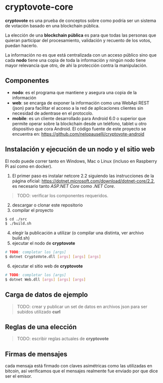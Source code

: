 # cryptovote-core
**cryptovote** es una prueba de conceptos sobre como podr&iacute;a ser un sistema de votaci&oacute;n basado en una blockchain p&uacute;blica.

La elecci&oacute;n de una **blockchain p&uacute;blica** es para que todas las personas que quieran participar del procesamiento, validaci&oacute;n y recuento de los votos, puedan hacerlo.

La informaci&oacute;n no es que est&aacute; centralizada con un acceso p&uacute;blico sino que cada **nodo** tiene una copia de toda la informaci&oacute;n y ning&uacute;n nodo tiene mayor relevancia que otro, de ah&iacute; la protecci&oacute;n contra la manipulaci&oacute;n.

## Componentes
* **nodo**: es el programa que mantiene y asegura una copia de la informaci&oacute;n
* **web**: se encarga de exponer la informaci&oacute;n como una WebApi REST (json) para facilitar el acceso a la red de aplicaciones clientes sin necesidad de adentrase en el protocolo.
* **mobile**: es un cliente desarrollado para Android 6.0 o superior que permite operar sobre la blockchain desde un tel&eacute;fono, tablet u otro dispositivo que cora Android. El c&oacute;digo fuente de este proyecto se encuentra en: https://github.com/nelopauselli/cryptovote-android

## Instalaci&oacute;n y ejecuci&oacute;n de un nodo y el sitio web
El nodo puede correr tanto en Windows, Mac o Linux (incluso en Raspberry Pi as&iacute; como en docker).

1. El primer paso es instalar netcore 2.2 siguiendo las instrucciones de la p&aacute;gina oficial: https://dotnet.microsoft.com/download/dotnet-core/2.2, es necesario tanto *ASP.NET Core* como *.NET Core*. 

>TODO: verificar los componentes requeridos.

2. descargar o clonar este repositorio
3. compilar el proyecto
```bash
$ cd ./src
$ ./build.sh
```
4. elegir la publicaci&oacute;n a utilizar (o compilar una distinta, ver archivo build.sh)
5. ejecutar el nodo de **cryptovote**
```bash
# TODO: completar los [args]
$ dotnet CryptoVote.dll [args] [args] [args]
```
6. ejecutar el sitio web de **cryptovote**
```bash
# TODO: completar los [args]
$ dotnet Web.dll [args] [args] [args]
```

## Carga de datos de ejemplo
> TODO: crear y publicar un set de datos en archivos json para ser subidos utilizado **curl**

## Reglas de una elecci&oacute;n
> TODO: escribir reglas actuales de **cryptovote**

## Firmas de mensajes
cada mensaja est&aacute; firmado con claves asim&eacute;tricas como las utilizadas en bitcoin, as&iacute; verificamos que el mensajes realmente fue enviado por que dice ser el emisor.